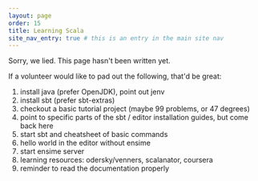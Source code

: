 ```yaml
---
layout: page
order: 15
title: Learning Scala
site_nav_entry: true # this is an entry in the main site nav
---
```


Sorry, we lied. This page hasn't been written yet.

If a volunteer would like to pad out the following, that'd be great:

1. install java (prefer OpenJDK), point out jenv
2. install sbt (prefer sbt-extras)
3. checkout a basic tutorial project (maybe 99 problems, or 47 degrees)
4. point to specific parts of the sbt / editor installation guides, but come back here
5. start sbt and cheatsheet of basic commands
6. hello world in the editor without ensime
7. start ensime server
8. learning resources: odersky/venners, scalanator, coursera
9. reminder to read the documentation properly
